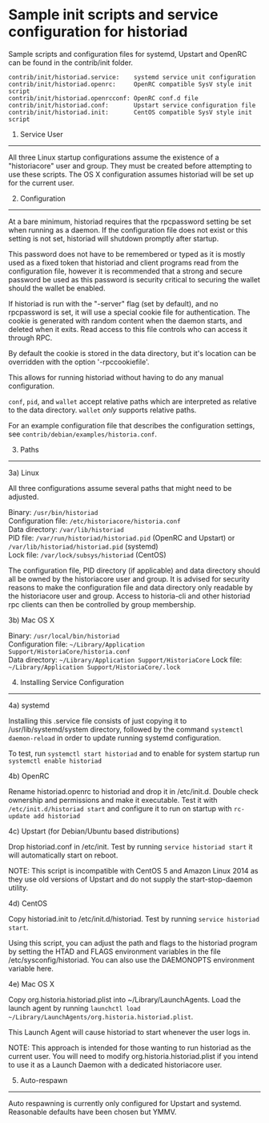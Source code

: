 Sample init scripts and service configuration for historiad
==========================================================

Sample scripts and configuration files for systemd, Upstart and OpenRC
can be found in the contrib/init folder.

    contrib/init/historiad.service:    systemd service unit configuration
    contrib/init/historiad.openrc:     OpenRC compatible SysV style init script
    contrib/init/historiad.openrcconf: OpenRC conf.d file
    contrib/init/historiad.conf:       Upstart service configuration file
    contrib/init/historiad.init:       CentOS compatible SysV style init script

1. Service User
---------------------------------

All three Linux startup configurations assume the existence of a "historiacore" user
and group.  They must be created before attempting to use these scripts.
The OS X configuration assumes historiad will be set up for the current user.

2. Configuration
---------------------------------

At a bare minimum, historiad requires that the rpcpassword setting be set
when running as a daemon.  If the configuration file does not exist or this
setting is not set, historiad will shutdown promptly after startup.

This password does not have to be remembered or typed as it is mostly used
as a fixed token that historiad and client programs read from the configuration
file, however it is recommended that a strong and secure password be used
as this password is security critical to securing the wallet should the
wallet be enabled.

If historiad is run with the "-server" flag (set by default), and no rpcpassword is set,
it will use a special cookie file for authentication. The cookie is generated with random
content when the daemon starts, and deleted when it exits. Read access to this file
controls who can access it through RPC.

By default the cookie is stored in the data directory, but it's location can be overridden
with the option '-rpccookiefile'.

This allows for running historiad without having to do any manual configuration.

`conf`, `pid`, and `wallet` accept relative paths which are interpreted as
relative to the data directory. `wallet` *only* supports relative paths.

For an example configuration file that describes the configuration settings,
see `contrib/debian/examples/historia.conf`.

3. Paths
---------------------------------

3a) Linux

All three configurations assume several paths that might need to be adjusted.

Binary:              `/usr/bin/historiad`  
Configuration file:  `/etc/historiacore/historia.conf`  
Data directory:      `/var/lib/historiad`  
PID file:            `/var/run/historiad/historiad.pid` (OpenRC and Upstart) or `/var/lib/historiad/historiad.pid` (systemd)  
Lock file:           `/var/lock/subsys/historiad` (CentOS)  

The configuration file, PID directory (if applicable) and data directory
should all be owned by the historiacore user and group.  It is advised for security
reasons to make the configuration file and data directory only readable by the
historiacore user and group.  Access to historia-cli and other historiad rpc clients
can then be controlled by group membership.

3b) Mac OS X

Binary:              `/usr/local/bin/historiad`  
Configuration file:  `~/Library/Application Support/HistoriaCore/historia.conf`  
Data directory:      `~/Library/Application Support/HistoriaCore`
Lock file:           `~/Library/Application Support/HistoriaCore/.lock`

4. Installing Service Configuration
-----------------------------------

4a) systemd

Installing this .service file consists of just copying it to
/usr/lib/systemd/system directory, followed by the command
`systemctl daemon-reload` in order to update running systemd configuration.

To test, run `systemctl start historiad` and to enable for system startup run
`systemctl enable historiad`

4b) OpenRC

Rename historiad.openrc to historiad and drop it in /etc/init.d.  Double
check ownership and permissions and make it executable.  Test it with
`/etc/init.d/historiad start` and configure it to run on startup with
`rc-update add historiad`

4c) Upstart (for Debian/Ubuntu based distributions)

Drop historiad.conf in /etc/init.  Test by running `service historiad start`
it will automatically start on reboot.

NOTE: This script is incompatible with CentOS 5 and Amazon Linux 2014 as they
use old versions of Upstart and do not supply the start-stop-daemon utility.

4d) CentOS

Copy historiad.init to /etc/init.d/historiad. Test by running `service historiad start`.

Using this script, you can adjust the path and flags to the historiad program by
setting the HTAD and FLAGS environment variables in the file
/etc/sysconfig/historiad. You can also use the DAEMONOPTS environment variable here.

4e) Mac OS X

Copy org.historia.historiad.plist into ~/Library/LaunchAgents. Load the launch agent by
running `launchctl load ~/Library/LaunchAgents/org.historia.historiad.plist`.

This Launch Agent will cause historiad to start whenever the user logs in.

NOTE: This approach is intended for those wanting to run historiad as the current user.
You will need to modify org.historia.historiad.plist if you intend to use it as a
Launch Daemon with a dedicated historiacore user.

5. Auto-respawn
-----------------------------------

Auto respawning is currently only configured for Upstart and systemd.
Reasonable defaults have been chosen but YMMV.
